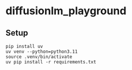 # diffusionlm_playground

## Setup

```
pip install uv
uv venv --python=python3.11
source .venv/bin/activate
uv pip install -r requirements.txt
```